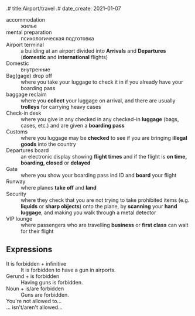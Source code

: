 .# title:Airport/travel
.# date_create: 2021-01-07

<dl>
<dt>accommodation
<dd>жилье
<dt>mental preparation
<dd>психологическая подготовка
<dt>Airport terminal
<dd>a building at an airport divided into <b>Arrivals</b> and <b>Departures</b> (<b>domestic</b> and <b>international</b> flights)
<dt>Domestic
<dd>внутренние
<dt>Bag(gage) drop off
<dd>where you take your luggage to check it in if you already have your boarding pass
<dt>baggage reclaim
<dd>where you <b>collect</b> your luggage on arrival, and there are usually <b>trolleys</b> for carrying heavy cases
<dt>Check-in desk
<dd>where you give in any checked in any checked-in <b>luggage</b> (bags, cases, etc.) and are given a <b>boarding pass</b>
<dt>Customs
<dd>where you luggage may be <b>checked</b> to see if you are bringing <b>illegal goods</b> into the country

<dt>Departures board
<dd>an electronic display showing <b>flight times</b> and if the flight is <b>on time, boarding, closed</b> or <b>delayed</b>
<dt>Gate
<dd>where you show your boarding pass ind ID and <b>board</b> your flight
<dt>Runway
<dd>where planes <b>take off</b> and <b>land</b>
<dt>Security
<dd>where they check that you are not trying to take prohibited items (e.g. <b>liquids</b> or <b>sharp objects</b>) onto the plane, by <b>scanning</b> your <b>hand luggage</b>, and making you walk through a metal detector
<dt>VIP lounge
<dd>where passengers who are travelling <b>business</b> or <b>first class</b> can wait for their flight
</dl>

## Expressions

<dl>
<dt>It is forbidden + infinitive
<dd>It is forbidden to have a gun in airports.

<dt>Gerund + is forbidden
<dd>Having guns is forbidden.

<dt>Noun + is/are forbidden
<dd>Guns are forbidden.

<dt>You're not allowed to...
<dt>... isn't/aren't allowed...
</dl>
